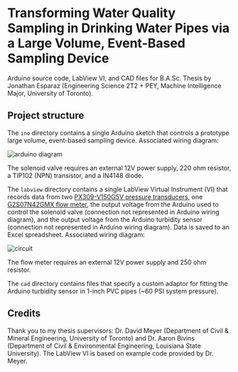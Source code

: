 # Transforming Water Quality Sampling in Drinking Water Pipes via a Large Volume, Event-Based Sampling Device

Arduino source code, LabView VI, and CAD files for B.A.Sc. Thesis by Jonathan Esparaz (Engineering Science 2T2 + PEY, Machine Intelligence Major, University of Toronto).

## Project structure

The `ino` directory contains a single Arduino sketch that controls a prototype large volume, event-based sampling device. Associated wiring diagram:

![arduino diagram](https://user-images.githubusercontent.com/48423418/232114150-ef6d8893-402c-4e32-8aa6-a9a03bdf2a01.png)

The solenoid valve requires an external 12V power supply, 220 ohm resistor, a TIP102 (NPN) transistor, and a IN4148 diode.

The `labview` directory contains a single LabView Virtual Instrument (VI) that records data from two [PX309-V150G5V pressure transducers](https://www.omega.ca/en/pressure-measurement/pressure-transducers/px309/p/PX309-V150G5V), one [G2S07N42GMX flow meter](https://www.omega.ca/en/flow-instruments/flow-meters/turbine-flow-meters/g2-series-gp/p/G2S07N42GMX), the output voltage from the Arduino used to control the solenoid valve (connection not represented in Arduino wiring diagram), and the output voltage from the Arduino turbidity sensor (connection not represented in Arduino wiring diagram). Data is saved to an Excel spreadsheet. Associated wiring diagram:

![circuit](https://user-images.githubusercontent.com/48423418/232114163-6df15a15-821d-4fbf-a655-652858184ab7.png)

The flow meter requires an external 12V power supply and 250 ohm resistor.

The `cad` directory contains files that specify a custom adaptor for fitting the Arduino turbidity sensor in 1-inch PVC pipes (~60 PSI system pressure).

## Credits

Thank you to my thesis supervisors: Dr. David Meyer (Department of Civil & Mineral Engineering, University of Toronto) and Dr. Aaron Bivins (Department of Civil & Environmental Engineering, Louisiana State University). The LabView VI is based on example code provided by Dr. Meyer.
